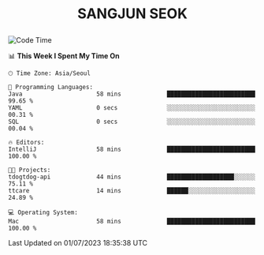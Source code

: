 <h1>
 <p align="center">
   SANGJUN SEOK
 </p>
</h1>

<!--START_SECTION:waka-->
![Code Time](http://img.shields.io/badge/Code%20Time-2%2C656%20hrs%2049%20mins-blue)

📊 **This Week I Spent My Time On** 

```text
🕑︎ Time Zone: Asia/Seoul

💬 Programming Languages: 
Java                     58 mins             █████████████████████████   99.65 % 
YAML                     0 secs              ░░░░░░░░░░░░░░░░░░░░░░░░░   00.31 % 
SQL                      0 secs              ░░░░░░░░░░░░░░░░░░░░░░░░░   00.04 % 

🔥 Editors: 
IntelliJ                 58 mins             █████████████████████████   100.00 % 

🐱‍💻 Projects: 
tdogtdog-api             44 mins             ███████████████████░░░░░░   75.11 % 
ttcare                   14 mins             ██████░░░░░░░░░░░░░░░░░░░   24.89 % 

💻 Operating System: 
Mac                      58 mins             █████████████████████████   100.00 % 
```


 Last Updated on 01/07/2023 18:35:38 UTC
<!--END_SECTION:waka-->
